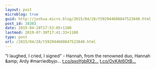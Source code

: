 ```yaml
---
layout: post
microblog: true
guid: http://joshua.micro.blog/2015/04/28/t592944608847523840.html
post_id: 38303
date: 2015-04-28T17:53:05+1100
lastmod: 2019-07-30T17:41:33+1100
type: post
url: /2015/04/28/t592944608847523840.html
---
```

"I laughed, I cried, I signed" - Hannah, from the renowned duo, Hannah &amp;amp; Ardy #marriedbyjo… [t.co/pxoYgbRX2...](http://t.co/pxoYgbRX2C) [t.co/OvKAt6OtB...](http://t.co/OvKAt6OtBx)
